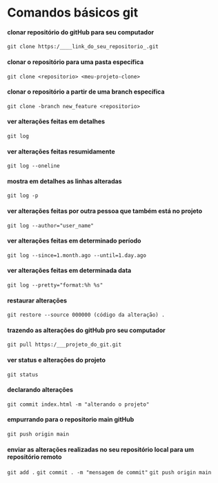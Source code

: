 # Comandos básicos git

<h4>clonar repositório do gitHub para seu computador</h4> 

`git clone https:/____link_do_seu_repositorio_.git`

<h4>clonar o repositório para uma pasta específica</h4>

`git clone <repositorio> <meu-projeto-clone>`

<h4>clonar o repositório a partir de uma branch específica</h4>

`git clone -branch new_feature <repositorio>`

<h4>ver alterações feitas em detalhes</h4>

`git log`

<h4>ver alterações feitas resumidamente</h4>

`git log --oneline`

<h4>mostra em detalhes as linhas alteradas</h4>

`git log -p`

<h4>ver alterações feitas por outra pessoa que também está no projeto</h4>

`git log --author="user_name"`

<h4>ver alterações feitas em determinado período</h4>

`git log --since=1.month.ago --until=1.day.ago`

<h4>ver alterações feitas em determinada data</h4>

`git log --pretty="format:%h %s"`

<h4>restaurar alterações</h4>

`git restore --source 000000 (código da alteração) .`

<h4>trazendo as alterações do gitHub pro seu computador</h4>

`git pull https:/___projeto_do_git.git`

<h4>ver status e alterações do projeto</h4>

`git status`

<h4>declarando alterações</h4>

`git commit index.html -m "alterando o projeto"`
 
<h4>empurrando para o repositorio main gitHub</h4>

`git push origin main`

<h4>enviar as alterações realizadas no seu repositório local para um repositório remoto</h4>

`git add .`
`git commit . -m "mensagem de commit"`
`git push origin main`